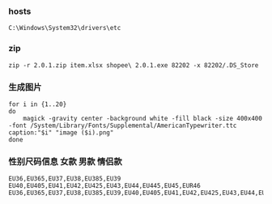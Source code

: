 ### hosts
```
C:\Windows\System32\drivers\etc
```

### zip
```
zip -r 2.0.1.zip item.xlsx shopee\ 2.0.1.exe 82202 -x 82202/.DS_Store
```

### 生成图片
```
for i in {1..20}
do
	magick -gravity center -background white -fill black -size 400x400 -font /System/Library/Fonts/Supplemental/AmericanTypewriter.ttc caption:"$i" "image ($i).png"
done
```

### 性别尺码信息 女款 男款 情侣款
```
EU36,EU365,EU37,EU38,EU385,EU39
EU40,EU405,EU41,EU42,EU425,EU43,EU44,EU445,EU45,EUR46
EU36,EU365,EU37,EU38,EU385,EU39,EU40,EU405,EU41,EU42,EU425,EU43,EU44,EU445,EU45,EUR46
```
